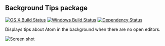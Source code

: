 ## Background Tips package

[![OS X Build Status](https://travis-ci.org/atom/background-tips.svg?branch=master)](https://travis-ci.org/atom/background-tips) [![Windows Build Status](https://ci.appveyor.com/api/projects/status/2utcugietl5vjc7w/branch/master?svg=true)](https://ci.appveyor.com/project/Atom/background-tips/branch/master) [![Dependency Status](https://david-dm.org/atom/background-tips.svg)](https://david-dm.org/atom/background-tips)

Displays tips about Atom in the background when there are no open editors.

![Screen shot](https://f.cloud.github.com/assets/69169/1796267/c3de038c-6a60-11e3-8bf8-36f45684902c.png)
